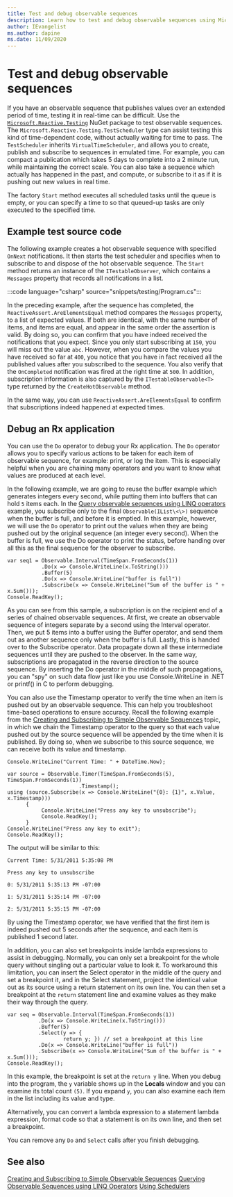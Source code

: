 ```yaml
---
title: Test and debug observable sequences
description: Learn how to test and debug observable sequences using Microsoft.Reactive.Testing package.
author: IEvangelist
ms.author: dapine
ms.date: 11/09/2020
---
```


# Test and debug observable sequences

If you have an observable sequence that publishes values over an extended period of time, testing it in real-time can be difficult. Use the [`Microsoft.Reactive.Testing`](https://www.nuget.org/packages/Microsoft.Reactive.Testing) NuGet package to test observable sequences. The `Microsoft.Reactive.Testing.TestScheduler` type can assist testing this kind of time-dependent code, without actually waiting for time to pass. The `TestScheduler` inherits `VirtualTimeScheduler`, and allows you to create, publish and subscribe to sequences in emulated time. For example, you can compact a publication which takes 5 days to complete into a 2 minute run, while maintaining the correct scale. You can also take a sequence which actually has happened in the past, and compute, or subscribe to it as if it is pushing out new values in real time.

The factory `Start` method executes all scheduled tasks until the queue is empty, or you can specify a time to so that queued-up tasks are only executed to the specified time.

## Example test source code

The following example creates a hot observable sequence with specified `OnNext` notifications. It then starts the test scheduler and specifies when to subscribe to and dispose of the hot observable sequence. The `Start` method returns an instance of the `ITestableObserver`, which contains a `Messages` property that records all notifications in a list.

:::code language="csharp" source="snippets/testing/Program.cs":::

In the preceding example, after the sequence has completed, the `ReactiveAssert.AreElementsEqual` method compares the `Messages` property, to a list of expected values. If both are identical, with the same number of items, and items are equal, and appear in the same order the assertion is valid. By doing so, you can confirm that you have indeed received the notifications that you expect. Since you only start subscribing at `150`, you will miss out the value `abc`. However, when you compare the values you have received so far at `400`, you notice that you have in fact received all the published values after you subscribed to the sequence. You also verify that the `OnCompleted` notification was fired at the right time at `500`. In addition, subscription information is also captured by the `ITestableObservable<T>` type returned by the `CreateHotObservable` method.

In the same way, you can use `ReactiveAssert.AreElementsEqual` to confirm that subscriptions indeed happened at expected times.

## Debug an Rx application

You can use the `Do` operator to debug your Rx application. The `Do` operator allows you to specify various actions to be taken for each item of observable sequence, for example: print, or log the item. This is especially helpful when you are chaining many operators and you want to know what values are produced at each level.

In the following example, we are going to reuse the buffer example which generates integers every second, while putting them into buffers that can hold `5` items each. In the [Query observable sequences using LINQ operators](../how-to/query-sequences-linq.md) example, you subscribe only to the final `Observable(IList\<\>)` sequence when the buffer is full, and before it is emptied. In this example, however, we will use the `Do` operator to print out the values when they are being pushed out by the original sequence (an integer every second). When the buffer is full, we use the Do operator to print the status, before handing over all this as the final sequence for the observer to subscribe.


    var seq1 = Observable.Interval(TimeSpan.FromSeconds(1))
               .Do(x => Console.WriteLine(x.ToString()))
               .Buffer(5)
               .Do(x => Console.WriteLine("buffer is full"))
               .Subscribe(x => Console.WriteLine("Sum of the buffer is " + x.Sum()));
    Console.ReadKey();

As you can see from this sample, a subscription is on the recipient end of a series of chained observable sequences. At first, we create an observable sequence of integers separate by a second using the Interval operator. Then, we put 5 items into a buffer using the Buffer operator, and send them out as another sequence only when the buffer is full. Lastly, this is handed over to the Subscribe operator. Data propagate down all these intermediate sequences until they are pushed to the observer. In the same way, subscriptions are propagated in the reverse direction to the source sequence. By inserting the Do operator in the middle of such propagations, you can "spy" on such data flow just like you use Console.WriteLine in .NET or printf() in C to perform debugging.

You can also use the Timestamp operator to verify the time when an item is pushed out by an observable sequence. This can help you troubleshoot time-based operations to ensure accuracy. Recall the following example from the [Creating and Subscribing to Simple Observable Sequences](hh242977\(v=vs.103\).md) topic, in which we chain the Timestamp operator to the query so that each value pushed out by the source sequence will be appended by the time when it is published. By doing so, when we subscribe to this source sequence, we can receive both its value and timestamp.

    Console.WriteLine("Current Time: " + DateTime.Now);
  
    var source = Observable.Timer(TimeSpan.FromSeconds(5), TimeSpan.FromSeconds(1))
                           .Timestamp();
    using (source.Subscribe(x => Console.WriteLine("{0}: {1}", x.Value, x.Timestamp)))
          {
               Console.WriteLine("Press any key to unsubscribe");
               Console.ReadKey();
          }
    Console.WriteLine("Press any key to exit");
    Console.ReadKey();

The output will be similar to this:

    Current Time: 5/31/2011 5:35:08 PM

    Press any key to unsubscribe

    0: 5/31/2011 5:35:13 PM -07:00

    1: 5/31/2011 5:35:14 PM -07:00

    2: 5/31/2011 5:35:15 PM -07:00

By using the Timestamp operator, we have verified that the first item is indeed pushed out 5 seconds after the sequence, and each item is published 1 second later.

In addition, you can also set breakpoints inside lambda expressions to assist in debugging. Normally, you can only set a breakpoint for the whole query without singling out a particular value to look it. To workaround this limitation, you can insert the Select operator in the middle of the query and set a breakpoint it, and in the Select statement, project the identical value out as its source using a return statement on its own line. You can then set a breakpoint at the `return` statement line and examine values as they make their way through the query.

    var seq = Observable.Interval(TimeSpan.FromSeconds(1))
              .Do(x => Console.WriteLine(x.ToString()))
              .Buffer(5)
              .Select(y => { 
                      return y; }) // set a breakpoint at this line
              .Do(x => Console.WriteLine("buffer is full"))
              .Subscribe(x => Console.WriteLine("Sum of the buffer is " + x.Sum()));
    Console.ReadKey();

In this example, the breakpoint is set at the `return y` line. When you debug into the program, the `y` variable shows up in the **Locals** window and you can examine its total count `(5)`. If you expand `y`, you can also examine each item in the list including its value and type.

Alternatively, you can convert a lambda expression to a statement lambda expression, format code so that a statement is on its own line, and then set a breakpoint.

You can remove any `Do` and `Select` calls after you finish debugging.

## See also

[Creating and Subscribing to Simple Observable Sequences](hh242977\(v=vs.103\).md)
[Querying Observable Sequences using LINQ Operators](hh242983\(v=vs.103\).md)
[Using Schedulers](hh242963\(v=vs.103\).md)
